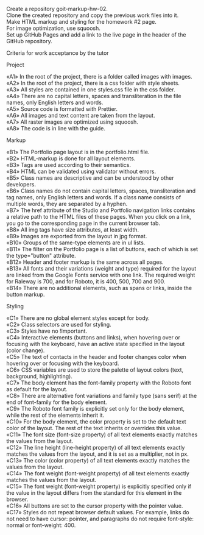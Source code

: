 Create a repository goit-markup-hw-02.</br>
Clone the created repository and copy the previous work files into it.</br>
Make HTML markup and styling for the homework #2 page.</br>
For image optimization, use squoosh.</br>
Set up GitHub Pages and add a link to the live page in the header of the GitHub repository.</br>

Criteria for work acceptance by the tutor

Project

«A1» In the root of the project, there is a folder called images with images.</br>
«A2» In the root of the project, there is a css folder with style sheets.</br>
«A3» All styles are contained in one styles.css file in the css folder.</br>
«A4» There are no capital letters, spaces and transliteration in the file names, only English letters and words.</br>
«A5» Source code is formatted with Prettier.</br>
«A6» All images and text content are taken from the layout.</br>
«A7» All raster images are optimized using squoosh.</br>
«A8» The code is in line with the guide.</br>

Markup

«B1» The Portfolio page layout is in the portfolio.html file.</br>
«B2» HTML-markup is done for all layout elements.</br>
«B3» Tags are used according to their semantics.</br>
«B4» HTML can be validated using validator without errors.</br>
«B5» Class names are descriptive and can be understood by other developers.</br>
«B6» Class names do not contain capital letters, spaces, transliteration and tag names, only English letters and words. If a class name consists of multiple words, they are separated by a hyphen.</br>
«B7» The href attribute of the Studio and Portfolio navigation links contains a relative path to the HTML files of these pages. When you click on a link, you go to the corresponding page in the current browser tab.</br>
«B8» All img tags have size attributes, at least width.</br>
«B9» Images are exported from the layout in jpg format.</br>
«B10» Groups of the same-type elements are in ul lists.</br>
«B11» The filter on the Portfolio page is a list of buttons, each of which is set the type="button" attribute.</br>
«B12» Header and footer markup is the same across all pages.</br>
«B13» All fonts and their variations (weight and type) required for the layout are linked from the Google Fonts service with one link. The required weight for Raleway is 700, and for Roboto, it is 400, 500, 700 and 900.</br>
«B14» There are no additional elements, such as spans or links, inside the button markup.</br>

Styling

«C1» There are no global element styles except for body.</br>
«C2» Class selectors are used for styling.</br>
«C3» Styles have no !Important.</br>
«C4» Interactive elements (buttons and links), when hovering over or focusing with the keyboard, have an active state specified in the layout (color change).</br>
«С5» The text of contacts in the header and footer changes color when hovering over or focusing with the keyboard.</br>
«C6» CSS variables are used to store the palette of layout colors (text, background, highlighting).</br>
«С7» The body element has the font-family property with the Roboto font as default for the layout.</br>
«C8» There are alternative font variations and family type (sans serif) at the end of font-family for the body element.</br>
«C9» The Roboto font family is explicitly set only for the body element, while the rest of the elements inherit it.</br>
«С10» For the body element, the color property is set to the default text color of the layout. The rest of the text inherits or overrides this value.</br>
«С11» The font size (font-size property) of all text elements exactly matches the values from the layout.</br>
«C12» The line height (line-height property) of all text elements exactly matches the values from the layout, and it is set as a multiplier, not in px.</br>
«С13» The color (color property) of all text elements exactly matches the values from the layout.</br>
«С14» The font weight (font-weight property) of all text elements exactly matches the values from the layout.</br>
«С15» The font weight (font-weight property) is explicitly specified only if the value in the layout differs from the standard for this element in the browser.</br>
«С16» All buttons are set to the cursor property with the pointer value.</br>
«С17» Styles do not repeat browser default values. For example, links do not need to have cursor: pointer, and paragraphs do not require font-style: normal or font-weight: 400.</br>
